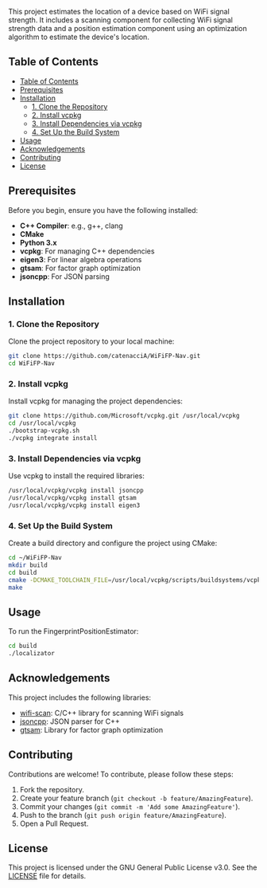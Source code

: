 This project estimates the location of a device based on WiFi signal strength. It includes a scanning component for collecting WiFi signal strength data and a position estimation component using an optimization algorithm to estimate the device's location.

## Table of Contents
- [Table of Contents](#table-of-contents)
- [Prerequisites](#prerequisites)
- [Installation](#installation)
  - [1. Clone the Repository](#1-clone-the-repository)
  - [2. Install vcpkg](#2-install-vcpkg)
  - [3. Install Dependencies via vcpkg](#3-install-dependencies-via-vcpkg)
  - [4. Set Up the Build System](#4-set-up-the-build-system)
- [Usage](#usage)
- [Acknowledgements](#acknowledgements)
- [Contributing](#contributing)
- [License](#license)

## Prerequisites
Before you begin, ensure you have the following installed:
- **C++ Compiler**: e.g., g++, clang
- **CMake**
- **Python 3.x**
- **vcpkg**: For managing C++ dependencies
- **eigen3**: For linear algebra operations
- **gtsam**: For factor graph optimization
- **jsoncpp**: For JSON parsing

## Installation

### 1. Clone the Repository
Clone the project repository to your local machine:
```sh
git clone https://github.com/catenacciA/WiFiFP-Nav.git
cd WiFiFP-Nav
```

### 2. Install vcpkg
Install vcpkg for managing the project dependencies:
```sh
git clone https://github.com/Microsoft/vcpkg.git /usr/local/vcpkg
cd /usr/local/vcpkg
./bootstrap-vcpkg.sh
./vcpkg integrate install
```

### 3. Install Dependencies via vcpkg
Use vcpkg to install the required libraries:
```sh
/usr/local/vcpkg/vcpkg install jsoncpp
/usr/local/vcpkg/vcpkg install gtsam
/usr/local/vcpkg/vcpkg install eigen3
```

### 4. Set Up the Build System
Create a build directory and configure the project using CMake:
```sh
cd ~/WiFiFP-Nav
mkdir build
cd build
cmake -DCMAKE_TOOLCHAIN_FILE=/usr/local/vcpkg/scripts/buildsystems/vcpkg.cmake ..
make
```

## Usage

To run the FingerprintPositionEstimator:
```sh
cd build
./localizator
```

## Acknowledgements
This project includes the following libraries:
- [wifi-scan](https://github.com/bmegli/wifi-scan): C/C++ library for scanning WiFi signals
- [jsoncpp](https://github.com/open-source-parsers/jsoncpp): JSON parser for C++
- [gtsam](https://github.com/borglab/gtsam): Library for factor graph optimization

## Contributing
Contributions are welcome! To contribute, please follow these steps:
1. Fork the repository.
2. Create your feature branch (`git checkout -b feature/AmazingFeature`).
3. Commit your changes (`git commit -m 'Add some AmazingFeature'`).
4. Push to the branch (`git push origin feature/AmazingFeature`).
5. Open a Pull Request.

## License
This project is licensed under the GNU General Public License v3.0. See the [LICENSE](LICENSE) file for details.
